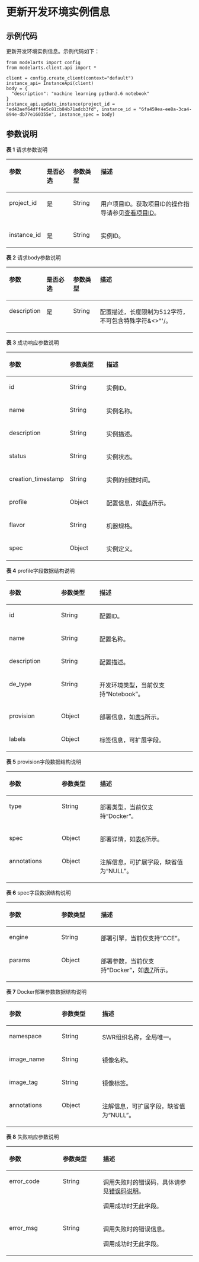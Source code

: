# 更新开发环境实例信息<a name="modelarts_04_0117"></a>

## 示例代码<a name="section20261580353"></a>

更新开发环境实例信息。示例代码如下：

```
from modelarts import config
from modelarts.client.api import *

client = config.create_client(context="default")
instance_api= InstanceApi(client)
body = {
  "description": "machine learning python3.6 notebook"
}
instance_api.update_instance(project_id = "ed43aef64dff4e5c81cb84b71adcb3fd", instance_id = "6fa459ea-ee8a-3ca4-894e-db77e160355e", instance_spec = body)
```

## 参数说明<a name="section722833995517"></a>

**表 1**  请求参数说明

<a name="table569625523811"></a>
<table><thead align="left"><tr id="row169945510386"><th class="cellrowborder" valign="top" width="19.09%" id="mcps1.2.5.1.1"><p id="p370019557384"><a name="p370019557384"></a><a name="p370019557384"></a>参数</p>
</th>
<th class="cellrowborder" valign="top" width="14.299999999999999%" id="mcps1.2.5.1.2"><p id="p2702115512388"><a name="p2702115512388"></a><a name="p2702115512388"></a>是否必选</p>
</th>
<th class="cellrowborder" valign="top" width="14.82%" id="mcps1.2.5.1.3"><p id="p1704955163819"><a name="p1704955163819"></a><a name="p1704955163819"></a>参数类型</p>
</th>
<th class="cellrowborder" valign="top" width="51.790000000000006%" id="mcps1.2.5.1.4"><p id="p070515554383"><a name="p070515554383"></a><a name="p070515554383"></a>描述</p>
</th>
</tr>
</thead>
<tbody><tr id="row187062555388"><td class="cellrowborder" valign="top" width="19.09%" headers="mcps1.2.5.1.1 "><p id="p570711558389"><a name="p570711558389"></a><a name="p570711558389"></a>project_id</p>
</td>
<td class="cellrowborder" valign="top" width="14.299999999999999%" headers="mcps1.2.5.1.2 "><p id="p1070819552389"><a name="p1070819552389"></a><a name="p1070819552389"></a>是</p>
</td>
<td class="cellrowborder" valign="top" width="14.82%" headers="mcps1.2.5.1.3 "><p id="p147095558384"><a name="p147095558384"></a><a name="p147095558384"></a>String</p>
</td>
<td class="cellrowborder" valign="top" width="51.790000000000006%" headers="mcps1.2.5.1.4 "><p id="p4972959911831"><a name="p4972959911831"></a><a name="p4972959911831"></a>用户项目ID。获取项目ID的操作指导请参见<a href="查看项目ID.md">查看项目ID</a>。</p>
</td>
</tr>
<tr id="row18801314147"><td class="cellrowborder" valign="top" width="19.09%" headers="mcps1.2.5.1.1 "><p id="p11308137181317"><a name="p11308137181317"></a><a name="p11308137181317"></a>instance_id</p>
</td>
<td class="cellrowborder" valign="top" width="14.299999999999999%" headers="mcps1.2.5.1.2 "><p id="p175711944161316"><a name="p175711944161316"></a><a name="p175711944161316"></a>是</p>
</td>
<td class="cellrowborder" valign="top" width="14.82%" headers="mcps1.2.5.1.3 "><p id="p05711544181313"><a name="p05711544181313"></a><a name="p05711544181313"></a>String</p>
</td>
<td class="cellrowborder" valign="top" width="51.790000000000006%" headers="mcps1.2.5.1.4 "><p id="p830883717136"><a name="p830883717136"></a><a name="p830883717136"></a>实例ID。</p>
</td>
</tr>
</tbody>
</table>

**表 2**  请求body参数说明

<a name="table534718186518"></a>
<table><thead align="left"><tr id="row203531718755"><th class="cellrowborder" valign="top" width="19.62%" id="mcps1.2.5.1.1"><p id="p2356171810512"><a name="p2356171810512"></a><a name="p2356171810512"></a>参数</p>
</th>
<th class="cellrowborder" valign="top" width="14.39%" id="mcps1.2.5.1.2"><p id="p13583182510"><a name="p13583182510"></a><a name="p13583182510"></a>是否必选</p>
</th>
<th class="cellrowborder" valign="top" width="14.39%" id="mcps1.2.5.1.3"><p id="p153598181952"><a name="p153598181952"></a><a name="p153598181952"></a>参数类型</p>
</th>
<th class="cellrowborder" valign="top" width="51.6%" id="mcps1.2.5.1.4"><p id="p173636181553"><a name="p173636181553"></a><a name="p173636181553"></a>描述</p>
</th>
</tr>
</thead>
<tbody><tr id="row73744181459"><td class="cellrowborder" valign="top" width="19.62%" headers="mcps1.2.5.1.1 "><p id="p33611524554"><a name="p33611524554"></a><a name="p33611524554"></a>description</p>
</td>
<td class="cellrowborder" valign="top" width="14.39%" headers="mcps1.2.5.1.2 "><p id="p15378191813518"><a name="p15378191813518"></a><a name="p15378191813518"></a>是</p>
</td>
<td class="cellrowborder" valign="top" width="14.39%" headers="mcps1.2.5.1.3 "><p id="p123811918454"><a name="p123811918454"></a><a name="p123811918454"></a>String</p>
</td>
<td class="cellrowborder" valign="top" width="51.6%" headers="mcps1.2.5.1.4 "><p id="p175836301855"><a name="p175836301855"></a><a name="p175836301855"></a>配置描述，长度限制为512字符，不可包含特殊字符&amp;&lt;&gt;"'/。</p>
</td>
</tr>
</tbody>
</table>

**表 3**  成功响应参数说明

<a name="table1282791914324"></a>
<table><thead align="left"><tr id="row88681219173214"><th class="cellrowborder" valign="top" width="27.462746274627463%" id="mcps1.2.4.1.1"><p id="p12868919153212"><a name="p12868919153212"></a><a name="p12868919153212"></a>参数</p>
</th>
<th class="cellrowborder" valign="top" width="20.32203220322032%" id="mcps1.2.4.1.2"><p id="p158681919133218"><a name="p158681919133218"></a><a name="p158681919133218"></a>参数类型</p>
</th>
<th class="cellrowborder" valign="top" width="52.21522152215221%" id="mcps1.2.4.1.3"><p id="p15868819143215"><a name="p15868819143215"></a><a name="p15868819143215"></a>描述</p>
</th>
</tr>
</thead>
<tbody><tr id="row687011911325"><td class="cellrowborder" valign="top" width="27.462746274627463%" headers="mcps1.2.4.1.1 "><p id="p66251049393"><a name="p66251049393"></a><a name="p66251049393"></a>id</p>
</td>
<td class="cellrowborder" valign="top" width="20.32203220322032%" headers="mcps1.2.4.1.2 "><p id="p196281949293"><a name="p196281949293"></a><a name="p196281949293"></a>String</p>
</td>
<td class="cellrowborder" valign="top" width="52.21522152215221%" headers="mcps1.2.4.1.3 "><p id="p56329492917"><a name="p56329492917"></a><a name="p56329492917"></a>实例ID。</p>
</td>
</tr>
<tr id="row1087011913326"><td class="cellrowborder" valign="top" width="27.462746274627463%" headers="mcps1.2.4.1.1 "><p id="p1363804915919"><a name="p1363804915919"></a><a name="p1363804915919"></a>name</p>
</td>
<td class="cellrowborder" valign="top" width="20.32203220322032%" headers="mcps1.2.4.1.2 "><p id="p2064212496916"><a name="p2064212496916"></a><a name="p2064212496916"></a>String</p>
</td>
<td class="cellrowborder" valign="top" width="52.21522152215221%" headers="mcps1.2.4.1.3 "><p id="p1964764915913"><a name="p1964764915913"></a><a name="p1964764915913"></a>实例名称。</p>
</td>
</tr>
<tr id="row1331225418919"><td class="cellrowborder" valign="top" width="27.462746274627463%" headers="mcps1.2.4.1.1 "><p id="p719716168106"><a name="p719716168106"></a><a name="p719716168106"></a>description</p>
</td>
<td class="cellrowborder" valign="top" width="20.32203220322032%" headers="mcps1.2.4.1.2 "><p id="p17201716161020"><a name="p17201716161020"></a><a name="p17201716161020"></a>String</p>
</td>
<td class="cellrowborder" valign="top" width="52.21522152215221%" headers="mcps1.2.4.1.3 "><p id="p820651616101"><a name="p820651616101"></a><a name="p820651616101"></a>实例描述。</p>
</td>
</tr>
<tr id="row12718144473515"><td class="cellrowborder" valign="top" width="27.462746274627463%" headers="mcps1.2.4.1.1 "><p id="p7409165393510"><a name="p7409165393510"></a><a name="p7409165393510"></a>status</p>
</td>
<td class="cellrowborder" valign="top" width="20.32203220322032%" headers="mcps1.2.4.1.2 "><p id="p36815592352"><a name="p36815592352"></a><a name="p36815592352"></a>String</p>
</td>
<td class="cellrowborder" valign="top" width="52.21522152215221%" headers="mcps1.2.4.1.3 "><p id="p1041515317357"><a name="p1041515317357"></a><a name="p1041515317357"></a>实例状态。</p>
</td>
</tr>
<tr id="row15763937193617"><td class="cellrowborder" valign="top" width="27.462746274627463%" headers="mcps1.2.4.1.1 "><p id="p260416113013"><a name="p260416113013"></a><a name="p260416113013"></a>creation_timestamp</p>
</td>
<td class="cellrowborder" valign="top" width="20.32203220322032%" headers="mcps1.2.4.1.2 "><p id="p201647201421"><a name="p201647201421"></a><a name="p201647201421"></a>String</p>
</td>
<td class="cellrowborder" valign="top" width="52.21522152215221%" headers="mcps1.2.4.1.3 "><p id="p1516819201428"><a name="p1516819201428"></a><a name="p1516819201428"></a>实例的创建时间。</p>
</td>
</tr>
<tr id="row232319312104"><td class="cellrowborder" valign="top" width="27.462746274627463%" headers="mcps1.2.4.1.1 "><p id="p593631916106"><a name="p593631916106"></a><a name="p593631916106"></a>profile</p>
</td>
<td class="cellrowborder" valign="top" width="20.32203220322032%" headers="mcps1.2.4.1.2 "><p id="p938915513101"><a name="p938915513101"></a><a name="p938915513101"></a>Object</p>
</td>
<td class="cellrowborder" valign="top" width="52.21522152215221%" headers="mcps1.2.4.1.3 "><p id="p18323113191012"><a name="p18323113191012"></a><a name="p18323113191012"></a>配置信息，如<a href="#table91791695387">表4</a>所示。</p>
</td>
</tr>
<tr id="row187562568204"><td class="cellrowborder" valign="top" width="27.462746274627463%" headers="mcps1.2.4.1.1 "><p id="p47561356132011"><a name="p47561356132011"></a><a name="p47561356132011"></a>flavor</p>
</td>
<td class="cellrowborder" valign="top" width="20.32203220322032%" headers="mcps1.2.4.1.2 "><p id="p17756756162010"><a name="p17756756162010"></a><a name="p17756756162010"></a>String</p>
</td>
<td class="cellrowborder" valign="top" width="52.21522152215221%" headers="mcps1.2.4.1.3 "><p id="p10756205672011"><a name="p10756205672011"></a><a name="p10756205672011"></a>机器规格。</p>
</td>
</tr>
<tr id="row157225211"><td class="cellrowborder" valign="top" width="27.462746274627463%" headers="mcps1.2.4.1.1 "><p id="p75716210216"><a name="p75716210216"></a><a name="p75716210216"></a>spec</p>
</td>
<td class="cellrowborder" valign="top" width="20.32203220322032%" headers="mcps1.2.4.1.2 "><p id="p105018229217"><a name="p105018229217"></a><a name="p105018229217"></a>Object</p>
</td>
<td class="cellrowborder" valign="top" width="52.21522152215221%" headers="mcps1.2.4.1.3 "><p id="p19579212110"><a name="p19579212110"></a><a name="p19579212110"></a>实例定义。</p>
</td>
</tr>
</tbody>
</table>

**表 4**  profile字段数据结构说明

<a name="table91791695387"></a>
<table><thead align="left"><tr id="row4188997385"><th class="cellrowborder" valign="top" width="27.81278127812781%" id="mcps1.2.4.1.1"><p id="p16190179183816"><a name="p16190179183816"></a><a name="p16190179183816"></a>参数</p>
</th>
<th class="cellrowborder" valign="top" width="20.582058205820584%" id="mcps1.2.4.1.2"><p id="p6194129143816"><a name="p6194129143816"></a><a name="p6194129143816"></a>参数类型</p>
</th>
<th class="cellrowborder" valign="top" width="51.605160516051605%" id="mcps1.2.4.1.3"><p id="p10198209123812"><a name="p10198209123812"></a><a name="p10198209123812"></a>描述</p>
</th>
</tr>
</thead>
<tbody><tr id="row819819911381"><td class="cellrowborder" valign="top" width="27.81278127812781%" headers="mcps1.2.4.1.1 "><p id="p1120114913819"><a name="p1120114913819"></a><a name="p1120114913819"></a>id</p>
</td>
<td class="cellrowborder" valign="top" width="20.582058205820584%" headers="mcps1.2.4.1.2 "><p id="p52045914385"><a name="p52045914385"></a><a name="p52045914385"></a>String</p>
</td>
<td class="cellrowborder" valign="top" width="51.605160516051605%" headers="mcps1.2.4.1.3 "><p id="p420759173812"><a name="p420759173812"></a><a name="p420759173812"></a>配置ID。</p>
</td>
</tr>
<tr id="row142089913387"><td class="cellrowborder" valign="top" width="27.81278127812781%" headers="mcps1.2.4.1.1 "><p id="p1821209193813"><a name="p1821209193813"></a><a name="p1821209193813"></a>name</p>
</td>
<td class="cellrowborder" valign="top" width="20.582058205820584%" headers="mcps1.2.4.1.2 "><p id="p62141993812"><a name="p62141993812"></a><a name="p62141993812"></a>String</p>
</td>
<td class="cellrowborder" valign="top" width="51.605160516051605%" headers="mcps1.2.4.1.3 "><p id="p2021789103819"><a name="p2021789103819"></a><a name="p2021789103819"></a>配置名称。</p>
</td>
</tr>
<tr id="row102182097389"><td class="cellrowborder" valign="top" width="27.81278127812781%" headers="mcps1.2.4.1.1 "><p id="p52215903815"><a name="p52215903815"></a><a name="p52215903815"></a>description</p>
</td>
<td class="cellrowborder" valign="top" width="20.582058205820584%" headers="mcps1.2.4.1.2 "><p id="p022339143813"><a name="p022339143813"></a><a name="p022339143813"></a>String</p>
</td>
<td class="cellrowborder" valign="top" width="51.605160516051605%" headers="mcps1.2.4.1.3 "><p id="p822616973814"><a name="p822616973814"></a><a name="p822616973814"></a>配置描述。</p>
</td>
</tr>
<tr id="row6227139193814"><td class="cellrowborder" valign="top" width="27.81278127812781%" headers="mcps1.2.4.1.1 "><p id="p422919933819"><a name="p422919933819"></a><a name="p422919933819"></a>de_type</p>
</td>
<td class="cellrowborder" valign="top" width="20.582058205820584%" headers="mcps1.2.4.1.2 "><p id="p11941111914101"><a name="p11941111914101"></a><a name="p11941111914101"></a>String</p>
</td>
<td class="cellrowborder" valign="top" width="51.605160516051605%" headers="mcps1.2.4.1.3 "><p id="p823559143817"><a name="p823559143817"></a><a name="p823559143817"></a>开发环境类型，当前仅支持<span class="parmname" id="parmname850811492404"><a name="parmname850811492404"></a><a name="parmname850811492404"></a>“Notebook”</span>。</p>
</td>
</tr>
<tr id="row16389658100"><td class="cellrowborder" valign="top" width="27.81278127812781%" headers="mcps1.2.4.1.1 "><p id="p83893541010"><a name="p83893541010"></a><a name="p83893541010"></a>provision</p>
</td>
<td class="cellrowborder" valign="top" width="20.582058205820584%" headers="mcps1.2.4.1.2 "><p id="p182413917386"><a name="p182413917386"></a><a name="p182413917386"></a>Object</p>
</td>
<td class="cellrowborder" valign="top" width="51.605160516051605%" headers="mcps1.2.4.1.3 "><p id="p062714387424"><a name="p062714387424"></a><a name="p062714387424"></a>部署信息，如<a href="#table108415111491">表5</a>所示。</p>
</td>
</tr>
<tr id="row1374816715108"><td class="cellrowborder" valign="top" width="27.81278127812781%" headers="mcps1.2.4.1.1 "><p id="p1974814717100"><a name="p1974814717100"></a><a name="p1974814717100"></a>labels</p>
</td>
<td class="cellrowborder" valign="top" width="20.582058205820584%" headers="mcps1.2.4.1.2 "><p id="p228214018125"><a name="p228214018125"></a><a name="p228214018125"></a>Object</p>
</td>
<td class="cellrowborder" valign="top" width="51.605160516051605%" headers="mcps1.2.4.1.3 "><p id="p274820713102"><a name="p274820713102"></a><a name="p274820713102"></a>标签信息，可扩展字段。</p>
</td>
</tr>
</tbody>
</table>

**表 5**  provision字段数据结构说明

<a name="table108415111491"></a>
<table><thead align="left"><tr id="row1931051104918"><th class="cellrowborder" valign="top" width="28.16%" id="mcps1.2.4.1.1"><p id="p1296651194920"><a name="p1296651194920"></a><a name="p1296651194920"></a>参数</p>
</th>
<th class="cellrowborder" valign="top" width="20.49%" id="mcps1.2.4.1.2"><p id="p01031519491"><a name="p01031519491"></a><a name="p01031519491"></a>参数类型</p>
</th>
<th class="cellrowborder" valign="top" width="51.349999999999994%" id="mcps1.2.4.1.3"><p id="p3105751134916"><a name="p3105751134916"></a><a name="p3105751134916"></a>描述</p>
</th>
</tr>
</thead>
<tbody><tr id="row6107851174915"><td class="cellrowborder" valign="top" width="28.16%" headers="mcps1.2.4.1.1 "><p id="p10361142115506"><a name="p10361142115506"></a><a name="p10361142115506"></a>type</p>
</td>
<td class="cellrowborder" valign="top" width="20.49%" headers="mcps1.2.4.1.2 "><p id="p763018262509"><a name="p763018262509"></a><a name="p763018262509"></a>String</p>
</td>
<td class="cellrowborder" valign="top" width="51.349999999999994%" headers="mcps1.2.4.1.3 "><p id="p8631126185010"><a name="p8631126185010"></a><a name="p8631126185010"></a>部署类型，当前仅支持<span class="parmname" id="parmname197132582400"><a name="parmname197132582400"></a><a name="parmname197132582400"></a>“Docker”</span>。</p>
</td>
</tr>
<tr id="row17121105119493"><td class="cellrowborder" valign="top" width="28.16%" headers="mcps1.2.4.1.1 "><p id="p336332110509"><a name="p336332110509"></a><a name="p336332110509"></a>spec</p>
</td>
<td class="cellrowborder" valign="top" width="20.49%" headers="mcps1.2.4.1.2 "><p id="p9634162695012"><a name="p9634162695012"></a><a name="p9634162695012"></a>Object</p>
</td>
<td class="cellrowborder" valign="top" width="51.349999999999994%" headers="mcps1.2.4.1.3 "><p id="p14628115345118"><a name="p14628115345118"></a><a name="p14628115345118"></a>部署详情，如<a href="#table368911231548">表6</a>所示。</p>
</td>
</tr>
<tr id="row12131145116493"><td class="cellrowborder" valign="top" width="28.16%" headers="mcps1.2.4.1.1 "><p id="p836632113508"><a name="p836632113508"></a><a name="p836632113508"></a>annotations</p>
</td>
<td class="cellrowborder" valign="top" width="20.49%" headers="mcps1.2.4.1.2 "><p id="p1639152645015"><a name="p1639152645015"></a><a name="p1639152645015"></a>Object</p>
</td>
<td class="cellrowborder" valign="top" width="51.349999999999994%" headers="mcps1.2.4.1.3 "><p id="p1064019265502"><a name="p1064019265502"></a><a name="p1064019265502"></a>注解信息，可扩展字段，缺省值为<span class="parmname" id="parmname196161412413"><a name="parmname196161412413"></a><a name="parmname196161412413"></a>“NULL”</span>。</p>
</td>
</tr>
</tbody>
</table>

**表 6**  spec字段数据结构说明

<a name="table368911231548"></a>
<table><thead align="left"><tr id="row96953236549"><th class="cellrowborder" valign="top" width="27.98720127987201%" id="mcps1.2.4.1.1"><p id="p6697112317548"><a name="p6697112317548"></a><a name="p6697112317548"></a>参数</p>
</th>
<th class="cellrowborder" valign="top" width="21.0978902109789%" id="mcps1.2.4.1.2"><p id="p167011623185412"><a name="p167011623185412"></a><a name="p167011623185412"></a>参数类型</p>
</th>
<th class="cellrowborder" valign="top" width="50.91490850914908%" id="mcps1.2.4.1.3"><p id="p1570522305415"><a name="p1570522305415"></a><a name="p1570522305415"></a>描述</p>
</th>
</tr>
</thead>
<tbody><tr id="row13707523185414"><td class="cellrowborder" valign="top" width="27.98720127987201%" headers="mcps1.2.4.1.1 "><p id="p62538386544"><a name="p62538386544"></a><a name="p62538386544"></a>engine</p>
</td>
<td class="cellrowborder" valign="top" width="21.0978902109789%" headers="mcps1.2.4.1.2 "><p id="p134774219542"><a name="p134774219542"></a><a name="p134774219542"></a>String</p>
</td>
<td class="cellrowborder" valign="top" width="50.91490850914908%" headers="mcps1.2.4.1.3 "><p id="p14924213545"><a name="p14924213545"></a><a name="p14924213545"></a>部署引擎，当前仅支持<span class="parmname" id="parmname119219594111"><a name="parmname119219594111"></a><a name="parmname119219594111"></a>“CCE”</span>。</p>
</td>
</tr>
<tr id="row5721172317545"><td class="cellrowborder" valign="top" width="27.98720127987201%" headers="mcps1.2.4.1.1 "><p id="p92561738115416"><a name="p92561738115416"></a><a name="p92561738115416"></a>params</p>
</td>
<td class="cellrowborder" valign="top" width="21.0978902109789%" headers="mcps1.2.4.1.2 "><p id="p19533428548"><a name="p19533428548"></a><a name="p19533428548"></a>Object</p>
</td>
<td class="cellrowborder" valign="top" width="50.91490850914908%" headers="mcps1.2.4.1.3 "><p id="p7556427545"><a name="p7556427545"></a><a name="p7556427545"></a>部署参数，当前仅支持<span class="parmname" id="parmname197997894113"><a name="parmname197997894113"></a><a name="parmname197997894113"></a>“Docker”</span>，如<a href="#table932452015018">表7</a>所示。</p>
</td>
</tr>
</tbody>
</table>

**表 7**  Docker部署参数数据结构说明

<a name="table932452015018"></a>
<table><thead align="left"><tr id="row16334320003"><th class="cellrowborder" valign="top" width="28.16%" id="mcps1.2.4.1.1"><p id="p53391820501"><a name="p53391820501"></a><a name="p53391820501"></a>参数</p>
</th>
<th class="cellrowborder" valign="top" width="21.709999999999997%" id="mcps1.2.4.1.2"><p id="p1434312204015"><a name="p1434312204015"></a><a name="p1434312204015"></a>参数类型</p>
</th>
<th class="cellrowborder" valign="top" width="50.129999999999995%" id="mcps1.2.4.1.3"><p id="p5347120506"><a name="p5347120506"></a><a name="p5347120506"></a>描述</p>
</th>
</tr>
</thead>
<tbody><tr id="row935019208012"><td class="cellrowborder" valign="top" width="28.16%" headers="mcps1.2.4.1.1 "><p id="p12352172014019"><a name="p12352172014019"></a><a name="p12352172014019"></a>namespace</p>
</td>
<td class="cellrowborder" valign="top" width="21.709999999999997%" headers="mcps1.2.4.1.2 "><p id="p14356152020012"><a name="p14356152020012"></a><a name="p14356152020012"></a>String</p>
</td>
<td class="cellrowborder" valign="top" width="50.129999999999995%" headers="mcps1.2.4.1.3 "><p id="p1935816201303"><a name="p1935816201303"></a><a name="p1935816201303"></a>SWR组织名称，全局唯一。</p>
</td>
</tr>
<tr id="row1335916201703"><td class="cellrowborder" valign="top" width="28.16%" headers="mcps1.2.4.1.1 "><p id="p15360152012010"><a name="p15360152012010"></a><a name="p15360152012010"></a>image_name</p>
</td>
<td class="cellrowborder" valign="top" width="21.709999999999997%" headers="mcps1.2.4.1.2 "><p id="p136413201204"><a name="p136413201204"></a><a name="p136413201204"></a>String</p>
</td>
<td class="cellrowborder" valign="top" width="50.129999999999995%" headers="mcps1.2.4.1.3 "><p id="p143660205015"><a name="p143660205015"></a><a name="p143660205015"></a>镜像名称。</p>
</td>
</tr>
<tr id="row2367142012011"><td class="cellrowborder" valign="top" width="28.16%" headers="mcps1.2.4.1.1 "><p id="p11370172012016"><a name="p11370172012016"></a><a name="p11370172012016"></a>image_tag</p>
</td>
<td class="cellrowborder" valign="top" width="21.709999999999997%" headers="mcps1.2.4.1.2 "><p id="p153751201807"><a name="p153751201807"></a><a name="p153751201807"></a>String</p>
</td>
<td class="cellrowborder" valign="top" width="50.129999999999995%" headers="mcps1.2.4.1.3 "><p id="p2037714201405"><a name="p2037714201405"></a><a name="p2037714201405"></a>镜像标签。</p>
</td>
</tr>
<tr id="row7379120205"><td class="cellrowborder" valign="top" width="28.16%" headers="mcps1.2.4.1.1 "><p id="p19380182011016"><a name="p19380182011016"></a><a name="p19380182011016"></a>annotations</p>
</td>
<td class="cellrowborder" valign="top" width="21.709999999999997%" headers="mcps1.2.4.1.2 "><p id="p18385182011019"><a name="p18385182011019"></a><a name="p18385182011019"></a>Object</p>
</td>
<td class="cellrowborder" valign="top" width="50.129999999999995%" headers="mcps1.2.4.1.3 "><p id="p4387182017012"><a name="p4387182017012"></a><a name="p4387182017012"></a>注解信息，可扩展字段，缺省值为<span class="parmname" id="parmname967417272412"><a name="parmname967417272412"></a><a name="parmname967417272412"></a>“NULL”</span>。</p>
</td>
</tr>
</tbody>
</table>

**表 8**  失败响应参数说明

<a name="table55928961173927"></a>
<table><thead align="left"><tr id="row40618446173927"><th class="cellrowborder" valign="top" width="28.77%" id="mcps1.2.4.1.1"><p id="p1631242217407"><a name="p1631242217407"></a><a name="p1631242217407"></a>参数</p>
</th>
<th class="cellrowborder" valign="top" width="21.529999999999998%" id="mcps1.2.4.1.2"><p id="p5427574117407"><a name="p5427574117407"></a><a name="p5427574117407"></a>参数类型</p>
</th>
<th class="cellrowborder" valign="top" width="49.7%" id="mcps1.2.4.1.3"><p id="p3425893817407"><a name="p3425893817407"></a><a name="p3425893817407"></a>描述</p>
</th>
</tr>
</thead>
<tbody><tr id="row11062410173927"><td class="cellrowborder" valign="top" width="28.77%" headers="mcps1.2.4.1.1 "><p id="p688954611624"><a name="p688954611624"></a><a name="p688954611624"></a>error_code</p>
</td>
<td class="cellrowborder" valign="top" width="21.529999999999998%" headers="mcps1.2.4.1.2 "><p id="p3804851211624"><a name="p3804851211624"></a><a name="p3804851211624"></a>String</p>
</td>
<td class="cellrowborder" valign="top" width="49.7%" headers="mcps1.2.4.1.3 "><p id="p117968477241"><a name="p117968477241"></a><a name="p117968477241"></a>调用失败时的错误码，具体请参见<a href="公共参数.md#section29446341644">错误码说明</a>。</p>
<p id="p6203060911624"><a name="p6203060911624"></a><a name="p6203060911624"></a>调用成功时无此字段。</p>
</td>
</tr>
<tr id="row52351653173927"><td class="cellrowborder" valign="top" width="28.77%" headers="mcps1.2.4.1.1 "><p id="p4368550411624"><a name="p4368550411624"></a><a name="p4368550411624"></a>error_msg</p>
</td>
<td class="cellrowborder" valign="top" width="21.529999999999998%" headers="mcps1.2.4.1.2 "><p id="p6574380911624"><a name="p6574380911624"></a><a name="p6574380911624"></a>String</p>
</td>
<td class="cellrowborder" valign="top" width="49.7%" headers="mcps1.2.4.1.3 "><p id="p71181419070"><a name="p71181419070"></a><a name="p71181419070"></a>调用失败时的错误信息。</p>
<p id="p2364831411624"><a name="p2364831411624"></a><a name="p2364831411624"></a>调用成功时无此字段。</p>
</td>
</tr>
</tbody>
</table>

